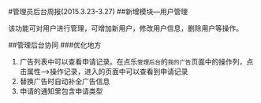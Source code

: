 #管理员后台周报(2015.3.23-3.27)
##新增模块—用户管理

该功能可对用户进行管理，可增加新用户，修改用户信息，删除用户等操作。

##管理后台协同
###优化地方
1. 广告列表中可以查看申请记录。在点乐`管理后台`的`我的广告`页面中的操作列，点击属性—>操作记录，进入的页面中可以查看到申请记录
2. 替换广告时自动补全广告信息
3. 申请的通知里包含申请类型